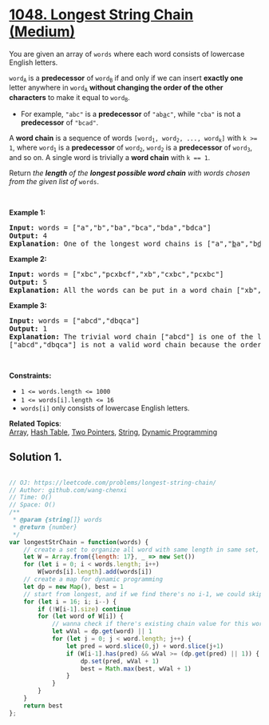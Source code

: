 # [1048. Longest String Chain (Medium)](https://leetcode.com/problems/longest-string-chain/)

<p>You are given an array of <code>words</code> where each word consists of lowercase English letters.</p>

<p><code>word<sub>A</sub></code> is a <strong>predecessor</strong> of <code>word<sub>B</sub></code> if and only if we can insert <strong>exactly one</strong> letter anywhere in <code>word<sub>A</sub></code> <strong>without changing the order of the other characters</strong> to make it equal to <code>word<sub>B</sub></code>.</p>

<ul>
	<li>For example, <code>"abc"</code> is a <strong>predecessor</strong> of <code>"ab<u>a</u>c"</code>, while <code>"cba"</code> is not a <strong>predecessor</strong> of <code>"bcad"</code>.</li>
</ul>

<p>A <strong>word chain</strong><em> </em>is a sequence of words <code>[word<sub>1</sub>, word<sub>2</sub>, ..., word<sub>k</sub>]</code> with <code>k &gt;= 1</code>, where <code>word<sub>1</sub></code> is a <strong>predecessor</strong> of <code>word<sub>2</sub></code>, <code>word<sub>2</sub></code> is a <strong>predecessor</strong> of <code>word<sub>3</sub></code>, and so on. A single word is trivially a <strong>word chain</strong> with <code>k == 1</code>.</p>

<p>Return <em>the <strong>length</strong> of the <strong>longest possible word chain</strong> with words chosen from the given list of </em><code>words</code>.</p>

<p>&nbsp;</p>
<p><strong>Example 1:</strong></p>

<pre><strong>Input:</strong> words = ["a","b","ba","bca","bda","bdca"]
<strong>Output:</strong> 4
<strong>Explanation</strong>: One of the longest word chains is ["a","<u>b</u>a","b<u>d</u>a","bd<u>c</u>a"].
</pre>

<p><strong>Example 2:</strong></p>

<pre><strong>Input:</strong> words = ["xbc","pcxbcf","xb","cxbc","pcxbc"]
<strong>Output:</strong> 5
<strong>Explanation:</strong> All the words can be put in a word chain ["xb", "xb<u>c</u>", "<u>c</u>xbc", "<u>p</u>cxbc", "pcxbc<u>f</u>"].
</pre>

<p><strong>Example 3:</strong></p>

<pre><strong>Input:</strong> words = ["abcd","dbqca"]
<strong>Output:</strong> 1
<strong>Explanation:</strong> The trivial word chain ["abcd"] is one of the longest word chains.
["abcd","dbqca"] is not a valid word chain because the ordering of the letters is changed.
</pre>

<p>&nbsp;</p>
<p><strong>Constraints:</strong></p>

<ul>
	<li><code>1 &lt;= words.length &lt;= 1000</code></li>
	<li><code>1 &lt;= words[i].length &lt;= 16</code></li>
	<li><code>words[i]</code> only consists of lowercase English letters.</li>
</ul>


**Related Topics**:  
[Array](https://leetcode.com/tag/array/), [Hash Table](https://leetcode.com/tag/hash-table/), [Two Pointers](https://leetcode.com/tag/two-pointers/), [String](https://leetcode.com/tag/string/), [Dynamic Programming](https://leetcode.com/tag/dynamic-programming/)

## Solution 1.

```js

// OJ: https://leetcode.com/problems/longest-string-chain/
// Author: github.com/wang-chenxi
// Time: O()
// Space: O()
/**
 * @param {string[]} words
 * @return {number}
 */
var longestStrChain = function(words) {
    // create a set to organize all word with same length in same set, ordered by len as index
    let W = Array.from({length: 17}, _ => new Set())
    for (let i = 0; i < words.length; i++) 
        W[words[i].length].add(words[i])
    // create a map for dynamic programming
    let dp = new Map(), best = 1
    // start from longest, and if we find there's no i-1, we could skip calculate the adding (since it never happen), the best is the longest chain
    for (let i = 16; i; i--) {
        if (!W[i-1].size) continue
        for (let word of W[i]) {
            // wanna check if there's existing chain value for this word, if not, reset it as head value
            let wVal = dp.get(word) || 1
            for (let j = 0; j < word.length; j++) {
                let pred = word.slice(0,j) + word.slice(j+1)
                if (W[i-1].has(pred) && wVal >= (dp.get(pred) || 1)) {
                    dp.set(pred, wVal + 1)
                    best = Math.max(best, wVal + 1)
                }
            }
        }
    }
    return best
};

```